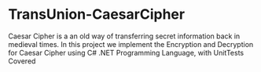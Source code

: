 # TransUnion-CaesarCipher
Caesar Cipher is a an old way of transferring secret information back in medieval times. In this project we implement the Encryption and Decryption for Caesar Cipher using C# .NET Programming Language, with UnitTests Covered
